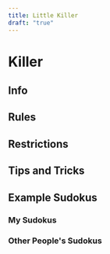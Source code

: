 ```yaml
---
title: Little Killer
draft: "true"
---
```

# Killer
## Info






## Rules






## Restrictions








## Tips and Tricks






## Example Sudokus
### My Sudokus






### Other People's Sudokus









